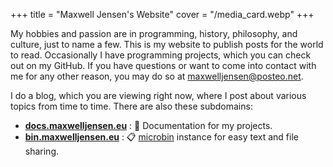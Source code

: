 +++
title = "Maxwell Jensen's Website"
cover = "/media_card.webp"
+++

My hobbies and passion are in programming, history, philosophy, and culture,
just to name a few. This is my website to publish posts for the world to read.
Occasionally I have programming projects, which you can check out on my GitHub.
If you have questions or want to come into contact with me for any other
reason, you may do so at <maxwelljensen@posteo.net>.

I do a blog, which you are viewing right now, where I post about various topics
from time to time. There are also these subdomains:

* [**docs.maxwelljensen.eu**](https://docs.maxwelljensen.eu)
  : 📘 Documentation for my projects.
* [**bin.maxwelljensen.eu**](https://bin.maxwelljensen.eu)
  : 📋 [microbin](https://github.com/szabodanika/microbin) instance for easy
text and file sharing.

